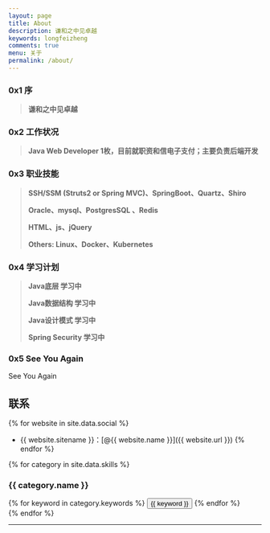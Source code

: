 ```yaml
---
layout: page
title: About
description: 谦和之中见卓越
keywords: longfeizheng
comments: true
menu: 关于
permalink: /about/
---
```



### 0x1 序

> **谦和之中见卓越**


### 0x2 工作状况

> **Java Web Developer 1枚，目前就职资和信电子支付；主要负责后端开发**

### 0x3 职业技能

> **SSH/SSM (Struts2 or Spring MVC)、SpringBoot、Quartz、Shiro**
>
> **Oracle、mysql、PostgresSQL 、Redis**
>
> **HTML、js、jQuery**
>
> **Others: Linux、Docker、Kubernetes**

### 0x4 学习计划

> **Java底层 学习中**
>  
> **Java数据结构 学习中**
> 
> **Java设计模式 学习中**
>
> **Spring Security 学习中**

### 0x5 See You Again

See You Again
## 联系

{% for website in site.data.social %}
* {{ website.sitename }}：[@{{ website.name }}]({{ website.url }})
{% endfor %}




{% for category in site.data.skills %}
### {{ category.name }}
<div class="btn-inline">
{% for keyword in category.keywords %}
<button class="btn btn-outline" type="button">{{ keyword }}</button>
{% endfor %}
</div>
{% endfor %}


---

<audio  autoplay="autoplay">
  <source src="http://merryyou.cn/lover/music/music_see_you_again.mp3" type="audio/mpeg" />
Your browser does not support the audio element.
</audio>
